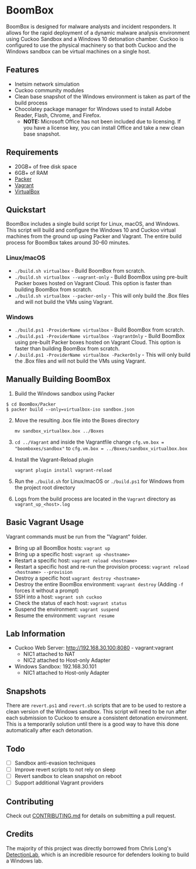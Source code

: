 # BoomBox

BoomBox is designed for malware analysts and incident responders. It allows for the rapid deployment of a dynamic malware analysis environment using Cuckoo Sandbox and a Windows 10 detonation chamber. Cuckoo is configured to use the physical machinery so that both Cuckoo and the Windows sandbox can be virtual machines on a single host.

## Features

*   Inetsim network simulation
*   Cuckoo community modules
*   Clean base snapshot of the Windows environment is taken as part of the build process
*   Chocolatey package manager for Windows used to install Adobe Reader, Flash, Chrome, and Firefox.
    *   **NOTE:** Microsoft Office has not been included due to licensing. If you have a license key, you can install Office and take a new clean base snapshot.


## Requirements
*   20GB+ of free disk space
*   6GB+ of RAM
*   [Packer](https://www.packer.io/downloads.html)
*   [Vagrant](https://www.vagrantup.com/downloads.html)
*   [VirtualBox](https://www.virtualbox.org/wiki/Downloads)

## Quickstart

BoomBox includes a single build script for Linux, macOS, and Windows. This script will build and configure the Windows 10 and Cuckoo virtual machines from the ground up using Packer and Vagrant. The entire build process for BoomBox takes around 30-60 minutes.

### Linux/macOS
-   `./build.sh virtualbox` - Build BoomBox from scratch.
-   `./build.sh virtualbox --vagrant-only` - Build BoomBox using pre-built Packer boxes hosted on Vagrant Cloud. This option is faster than building BoomBox from scratch.
-   `./build.sh virtualbox --packer-only` - This will only build the .Box files and will not build the VMs using Vagrant.

### Windows
-   `./build.ps1 -ProviderName virtualbox` - Build BoomBox from scratch.
-   `./build.ps1 -ProviderName virtualbox -VagrantOnly` - Build BoomBox using pre-built Packer boxes hosted on Vagrant Cloud. This option is faster than building BoomBox from scratch.
-   `/.build.ps1 -ProviderName virtualbox -PackerOnly` - This will only build the .Box files and will not build the VMs using Vagrant.

## Manually Building BoomBox
1.  Build the Windows sandbox using Packer

```
$ cd BoomBox/Packer
$ packer build --only=virtualbox-iso sandbox.json
```

2.  Move the resulting .box file into the Boxes directory

    `mv sandbox_virtualbox.box ../Boxes`

3.  `cd ../Vagrant` and inside the Vagrantfile change `cfg.vm.box = "boomboxes/sandbox"` to `cfg.vm.box = ../Boxes/sandbox_virtualbox.box`

4.  Install the Vagrant-Reload plugin

    `vagrant plugin install vagrant-reload`

5.  Run the `./build.sh` for Linux/macOS or `./build.ps1` for Windows from the project root directory

6.  Logs from the build process are located in the `Vagrant` directory as `vagrant_up_<host>.log`

## Basic Vagrant Usage
Vagrant commands must be run from the "Vagrant" folder.

*   Bring up all BoomBox hosts: `vagrant up`
*   Bring up a specific host: `vagrant up <hostname>`
*   Restart a specific host: `vagrant reload <hostname>`
*   Restart a specific host and re-run the provision process: `vagrant reload <hostname> --provision`
*   Destroy a specific host `vagrant destroy <hostname>`
*   Destroy the entire BoomBox environment: `vagrant destroy` (Adding `-f` forces it without a prompt)
*   SSH into a host: `vagrant ssh cuckoo`
*   Check the status of each host: `vagrant status`
*   Suspend the environment: `vagrant suspend`
*   Resume the environment: `vagrant resume`

## Lab Information
*   Cuckoo Web Server: http://192.168.30.100:8080 - vagrant:vagrant
    *   NIC1 attached to NAT
    *   NIC2 attached to Host-only Adapter
*   Windows Sandbox: 192.168.30.101
    *   NIC1 attached to Host-only Adapter

## Snapshots
There are `revert.ps1` and `revert.sh` scripts that are to be used to restore a clean version of the Windows sandbox. This script will need to be run after each submission to Cuckoo to ensure a consistent detonation environment. This is a temporarily solution until there is a good way to have this done automatically after each detonation.

## Todo
- [ ]  Sandbox anti-evasion techniques
- [ ]  Improve revert scripts to not rely on sleep
- [ ]  Revert sandbox to clean snapshot on reboot
- [ ]  Support additional Vagrant providers

## Contributing
Check out [CONTRIBUTING.md](./CONTRIBUTING.md) for details on submitting a pull request.

## Credits
The majority of this project was directly borrowed from Chris Long's [DetectionLab](https://github.com/clong/DetectionLab), which is an incredible resource for defenders looking to build a Windows lab.
